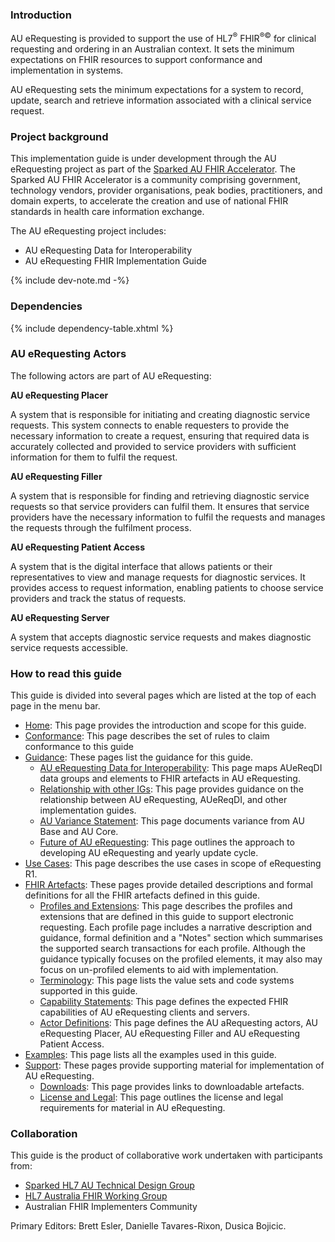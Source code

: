 ### Introduction
AU eRequesting is provided to support the use of HL7<sup>&reg;</sup> FHIR<sup>&reg;&copy;</sup> for clinical requesting and ordering in an Australian context. It sets the minimum expectations on FHIR resources to support conformance and implementation in systems.

AU eRequesting sets the minimum expectations for a system to record, update, search and retrieve information associated with a clinical service request. 

### Project background

This implementation guide is under development through the AU eRequesting project as part of the [Sparked AU FHIR Accelerator](https://confluence.hl7.org/display/HA/Sparked+FHIR+Accelerator). The Sparked AU FHIR Accelerator is a community comprising government, technology vendors, provider organisations, peak bodies, practitioners, and domain experts, to accelerate the creation and use of national FHIR standards in health care information exchange.

The AU eRequesting project includes:
- AU eRequesting Data for Interoperability
- AU eRequesting FHIR Implementation Guide

{% include dev-note.md -%}

### Dependencies

{% include dependency-table.xhtml %}

### AU eRequesting Actors

The following actors are part of AU eRequesting:

**AU eRequesting Placer**

A system that is responsible for initiating and creating diagnostic service requests. This system connects to enable requesters to provide the necessary information to create a request, ensuring that required data is accurately collected and provided to service providers with sufficient information for them to fulfil the request.  


**AU eRequesting Filler**

A system that is responsible for finding and retrieving diagnostic service requests so that service providers can fulfil them. It ensures that service providers have the necessary information to fulfil the requests and manages the requests through the fulfilment process.


**AU eRequesting Patient Access**

A system that is the digital interface that allows patients or their representatives to view and manage requests for diagnostic services. It provides access to request information, enabling patients to choose service providers and track the status of requests.

**AU eRequesting Server**

A system that accepts diagnostic service requests and makes diagnostic service requests accessible.


### How to read this guide

This guide is divided into several pages which are listed at the top of each page in the menu bar.

- [Home](index.html): This page provides the introduction and scope for this guide.
- [Conformance](conformance.html): This page describes the set of rules to claim conformance to this guide
- [Guidance](guidance.html): These pages list the guidance for this guide. 
  - [AU eRequesting Data for Interoperability](auereqdi.html): This page maps AUeReqDI data groups and elements to FHIR artefacts in AU eRequesting.
  - [Relationship with other IGs](relationship.html): This page provides guidance on the relationship between AU eRequesting, AUeReqDI, and other implementation guides.
  - [AU Variance Statement](variance.html): This page documents variance from AU Base and AU Core.
  - [Future of AU eRequesting](future.html): This page outlines the approach to developing AU eRequesting and yearly update cycle.
- [Use Cases](use-cases.html): This page describes the use cases in scope of eRequesting R1. 
- [FHIR Artefacts](artifacts.html): These pages provide detailed descriptions and formal definitions for all the FHIR artefacts defined in this guide.
  - [Profiles and Extensions](profiles-and-extensions.html): This page describes the profiles and extensions that are defined in this guide to support electronic requesting. Each profile page includes a narrative description and guidance, formal definition and a "Notes" section which summarises the supported search transactions for each profile. Although the guidance typically focuses on the profiled elements, it may also may focus on un-profiled elements to aid with implementation.
  - [Terminology](terminology.html): This page lists the value sets and code systems supported in this guide.
  - [Capability Statements](capability-statements.html): This page defines the expected FHIR capabilities of AU eRequesting clients and servers.
  - [Actor Definitions](actors.html): This page defines the AU aRequesting actors, AU eRequesting Placer, AU eRequesting Filler and AU eRequesting Patient Access.
- [Examples](examples.html): This page lists all the examples used in this guide.
- [Support](support.html): These pages provide supporting material for implementation of AU eRequesting.
  - [Downloads](downloads.html): This page provides links to downloadable artefacts.
  - [License and Legal](license.html): This page outlines the license and legal requirements for material in AU eRequesting.

### Collaboration
This guide is the product of collaborative work undertaken with participants from:

* [Sparked HL7 AU Technical Design Group](https://confluence.hl7.org/display/HAFWG/HL7+Australia+-+AU+eRequesting+Technical+Design+Group+Home)
* [HL7 Australia FHIR Working Group](https://confluence.hl7.org/display/HAFWG/HL7+Australia+FHIR+Work+Group+Home)
* Australian FHIR Implementers Community

Primary Editors: Brett Esler, Danielle Tavares-Rixon, Dusica Bojicic.
